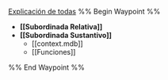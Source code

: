 [Explicación de todas](https://www.latorredelpirata.com/2-bach-oraci%C3%B3n-comp-teor%C3%ADa.php)
%% Begin Waypoint %%
- **[[Subordinada Relativa]]**
- **[[Subordinada Sustantivo]]**
	- [[context.mdb]]
	- [[Funciones]]

%% End Waypoint %%
